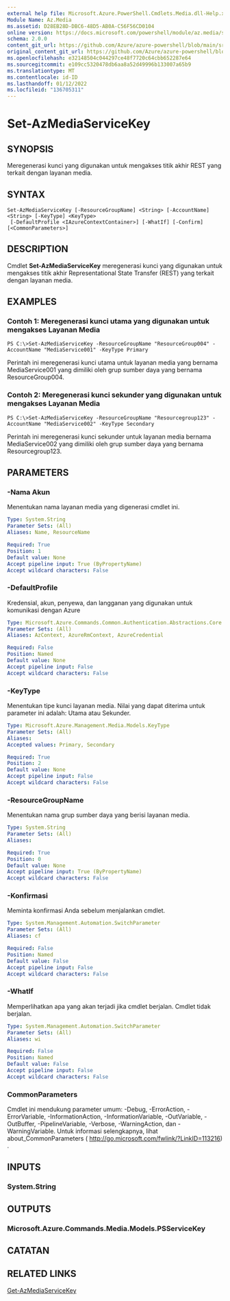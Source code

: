 ```yaml
---
external help file: Microsoft.Azure.PowerShell.Cmdlets.Media.dll-Help.xml
Module Name: Az.Media
ms.assetid: D28EB28D-DBC6-48D5-AB0A-C56F56CD0104
online version: https://docs.microsoft.com/powershell/module/az.media/set-azmediaservicekey
schema: 2.0.0
content_git_url: https://github.com/Azure/azure-powershell/blob/main/src/Media/Media/help/Set-AzMediaServiceKey.md
original_content_git_url: https://github.com/Azure/azure-powershell/blob/main/src/Media/Media/help/Set-AzMediaServiceKey.md
ms.openlocfilehash: e32148504c044297ce48f7720c64cbb652287e64
ms.sourcegitcommit: e109cc5320478db6aa8a52d49996b133007a65b9
ms.translationtype: MT
ms.contentlocale: id-ID
ms.lasthandoff: 01/12/2022
ms.locfileid: "136705311"
---
```

# Set-AzMediaServiceKey

## SYNOPSIS
Meregenerasi kunci yang digunakan untuk mengakses titik akhir REST yang terkait dengan layanan media.

## SYNTAX

```
Set-AzMediaServiceKey [-ResourceGroupName] <String> [-AccountName] <String> [-KeyType] <KeyType>
 [-DefaultProfile <IAzureContextContainer>] [-WhatIf] [-Confirm] [<CommonParameters>]
```

## DESCRIPTION
Cmdlet **Set-AzMediaServiceKey** meregenerasi kunci yang digunakan untuk mengakses titik akhir Representational State Transfer (REST) yang terkait dengan layanan media.

## EXAMPLES

### Contoh 1: Meregenerasi kunci utama yang digunakan untuk mengakses Layanan Media
```
PS C:\>Set-AzMediaServiceKey -ResourceGroupName "ResourceGroup004" -AccountName "MediaService001" -KeyType Primary
```

Perintah ini meregenerasi kunci utama untuk layanan media yang bernama MediaService001 yang dimiliki oleh grup sumber daya yang bernama ResourceGroup004.

### Contoh 2: Meregenerasi kunci sekunder yang digunakan untuk mengakses Layanan Media
```
PS C:\>Set-AzMediaServiceKey -ResourceGroupName "Resourcegroup123" -AccountName "MediaService002" -KeyType Secondary
```

Perintah ini meregenerasi kunci sekunder untuk layanan media bernama MediaService002 yang dimiliki oleh grup sumber daya yang bernama Resourcegroup123.

## PARAMETERS

### -Nama Akun
Menentukan nama layanan media yang digenerasi cmdlet ini.

```yaml
Type: System.String
Parameter Sets: (All)
Aliases: Name, ResourceName

Required: True
Position: 1
Default value: None
Accept pipeline input: True (ByPropertyName)
Accept wildcard characters: False
```

### -DefaultProfile
Kredensial, akun, penyewa, dan langganan yang digunakan untuk komunikasi dengan Azure

```yaml
Type: Microsoft.Azure.Commands.Common.Authentication.Abstractions.Core.IAzureContextContainer
Parameter Sets: (All)
Aliases: AzContext, AzureRmContext, AzureCredential

Required: False
Position: Named
Default value: None
Accept pipeline input: False
Accept wildcard characters: False
```

### -KeyType
Menentukan tipe kunci layanan media.
Nilai yang dapat diterima untuk parameter ini adalah: Utama atau Sekunder.

```yaml
Type: Microsoft.Azure.Management.Media.Models.KeyType
Parameter Sets: (All)
Aliases:
Accepted values: Primary, Secondary

Required: True
Position: 2
Default value: None
Accept pipeline input: False
Accept wildcard characters: False
```

### -ResourceGroupName
Menentukan nama grup sumber daya yang berisi layanan media.

```yaml
Type: System.String
Parameter Sets: (All)
Aliases:

Required: True
Position: 0
Default value: None
Accept pipeline input: True (ByPropertyName)
Accept wildcard characters: False
```

### -Konfirmasi
Meminta konfirmasi Anda sebelum menjalankan cmdlet.

```yaml
Type: System.Management.Automation.SwitchParameter
Parameter Sets: (All)
Aliases: cf

Required: False
Position: Named
Default value: False
Accept pipeline input: False
Accept wildcard characters: False
```

### -WhatIf
Memperlihatkan apa yang akan terjadi jika cmdlet berjalan.
Cmdlet tidak berjalan.

```yaml
Type: System.Management.Automation.SwitchParameter
Parameter Sets: (All)
Aliases: wi

Required: False
Position: Named
Default value: False
Accept pipeline input: False
Accept wildcard characters: False
```

### CommonParameters
Cmdlet ini mendukung parameter umum: -Debug, -ErrorAction, -ErrorVariable, -InformationAction, -InformationVariable, -OutVariable, -OutBuffer, -PipelineVariable, -Verbose, -WarningAction, dan -WarningVariable. Untuk informasi selengkapnya, lihat about_CommonParameters ( http://go.microsoft.com/fwlink/?LinkID=113216) .

## INPUTS

### System.String

## OUTPUTS

### Microsoft.Azure.Commands.Media.Models.PSServiceKey

## CATATAN

## RELATED LINKS

[Get-AzMediaServiceKey](./Get-AzMediaServiceKey.md)



